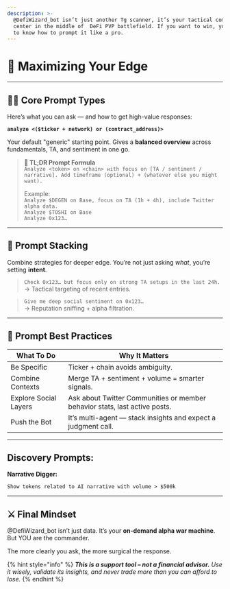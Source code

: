 ```yaml
---
description: >-
  @DefiWizard_bot isn’t just another Tg scanner, it’s your tactical command
  center in the middle of  DeFi PVP battlefield. If you want to win, you’ve got
  to know how to prompt it like a pro.
---
```


# 📝 Maximizing Your Edge

***

## 🧙‍♂️ Core Prompt Types

Here’s what you can ask — and how to get high-value responses:

**`analyze <($ticker + network) or (contract_address)>`**

Your default "generic" starting point. Gives a **balanced overview** across fundamentals, TA, and sentiment in one go.&#x20;

> **📌 TL;DR Prompt Formula**\
> `Analyze <token> on <chain> with focus on [TA / sentiment / narrative]. Add timeframe (optional) + (whatever else you might want).`
>
> Example:\
> `Analyze $DEGEN on Base, focus on TA (1h + 4h), include Twitter alpha data.`\
> `Analyze $TOSHI on Base`\
> `Analyze 0x123…`

***

## 🧩 Prompt Stacking

Combine strategies for deeper edge. You’re not just asking _what_, you’re setting **intent**.

> `Check 0x123… but focus only on strong TA setups in the last 24h.`\
> → Tactical targeting of recent entries.

> `Give me deep social sentiment on 0x123…`   \
> → Reputation sniffing + alpha filtration.

***

## 🧠 Prompt Best Practices

| What To Do            | Why It Matters                                                             |
| --------------------- | -------------------------------------------------------------------------- |
| Be Specific           | Ticker + chain avoids ambiguity.                                           |
| Combine Contexts      | Merge TA + sentiment + volume = smarter signals.                           |
| Explore Social Layers | Ask about Twitter Communities or member behavior stats, last active posts. |
| Push the Bot          | It’s multi-agent — stack insights and expect a judgment call.              |

***

## **Discovery Prompts:**

**Narrative Digger:**

`Show tokens related to AI narrative with volume > $500k`

***

## ⚔️ Final Mindset

@DefiWizard\_bot isn’t just data. It’s your **on-demand alpha war machine**. But YOU are the commander.

The more clearly you ask, the more surgical the response.



{% hint style="info" %}
_**This is a support tool – not a financial advisor.** Use it wisely, validate its insights, and never trade more than you can afford to lose._
{% endhint %}
